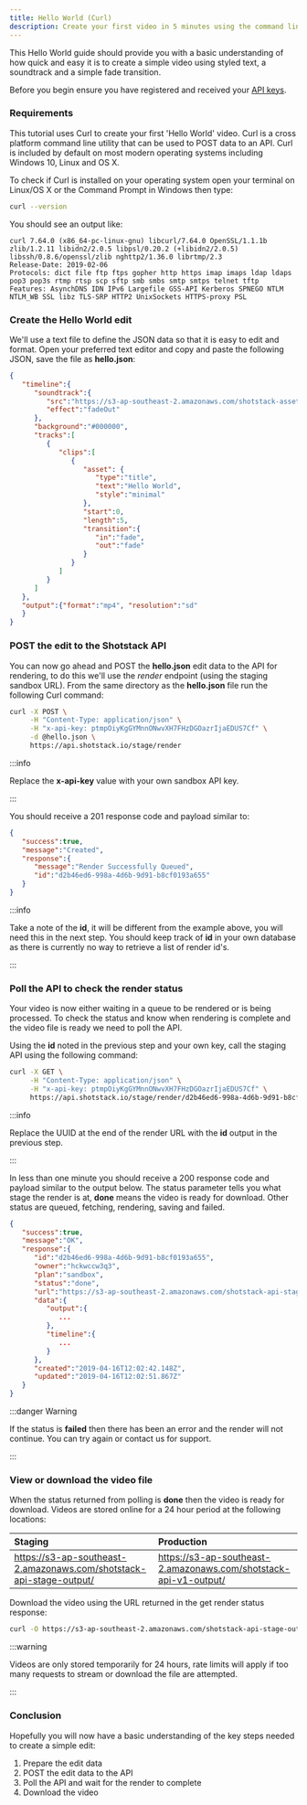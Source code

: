 ```yaml
---
title: Hello World (Curl)
description: Create your first video in 5 minutes using the command line and Curl
---
```


This Hello World guide should provide you with a basic understanding of how quick and easy it is to create a simple
video using styled text, a soundtrack and a simple fade transition.

Before you begin ensure you have registered and received your [API keys](./request-api-keys.md).

### Requirements

This tutorial uses Curl to create your first 'Hello World' video. Curl is a cross platform command line utility that can
be used to POST data to an API. Curl is included by default on most modern operating systems including Windows 10, Linux
and OS X.

To check if Curl is installed on your operating system open your terminal on Linux/OS X or the Command Prompt in Windows
then type:

```bash
curl --version
```

You should see an output like:

```text
curl 7.64.0 (x86_64-pc-linux-gnu) libcurl/7.64.0 OpenSSL/1.1.1b zlib/1.2.11 libidn2/2.0.5 libpsl/0.20.2 (+libidn2/2.0.5) libssh/0.8.6/openssl/zlib nghttp2/1.36.0 librtmp/2.3
Release-Date: 2019-02-06
Protocols: dict file ftp ftps gopher http https imap imaps ldap ldaps pop3 pop3s rtmp rtsp scp sftp smb smbs smtp smtps telnet tftp
Features: AsynchDNS IDN IPv6 Largefile GSS-API Kerberos SPNEGO NTLM NTLM_WB SSL libz TLS-SRP HTTP2 UnixSockets HTTPS-proxy PSL
```

### Create the Hello World edit

We'll use a text file to define the JSON data so that it is easy to edit and format. Open your preferred text editor and
copy and paste the following JSON, save the file as **hello.json**:

```json
{
   "timeline":{
      "soundtrack":{
         "src":"https://s3-ap-southeast-2.amazonaws.com/shotstack-assets/music/moment.mp3",
         "effect":"fadeOut"
      },
      "background":"#000000",
      "tracks":[
         {
            "clips":[
               {
                  "asset": {
                     "type":"title",
                     "text":"Hello World",
                     "style":"minimal"
                  },
                  "start":0,
                  "length":5,
                  "transition":{
                     "in":"fade",
                     "out":"fade"
                  }
               }
            ]
         }
      ]
   },
   "output":{"format":"mp4", "resolution":"sd"
   }
}
```

### POST the edit to the Shotstack API

You can now go ahead and POST the **hello.json** edit data to the API for rendering, to do this we'll use the _render_
endpoint \(using the staging sandbox URL\). From the same directory as the **hello.json** file run the following Curl
command:

```bash
curl -X POST \
     -H "Content-Type: application/json" \
     -H "x-api-key: ptmpOiyKgGYMnnONwvXH7FHzDGOazrIjaEDUS7Cf" \
     -d @hello.json \
     https://api.shotstack.io/stage/render
```

:::info

Replace the **x-api-key** value with your own sandbox API key.

:::

You should receive a 201 response code and payload similar to:

```json
{
   "success":true,
   "message":"Created",
   "response":{
      "message":"Render Successfully Queued",
      "id":"d2b46ed6-998a-4d6b-9d91-b8cf0193a655"
   }
}
```

:::info

Take a note of the **id**, it will be different from the example above, you will need this in the next step.
You should keep track of **id**  in your own database as there is currently no way to retrieve a list of render id's.

:::

### Poll the API to check the render status

Your video is now either waiting in a queue to be rendered or is being processed. To check the status and know when
rendering is complete and the video file is ready we need to poll the API.

Using the **id** noted in the previous step and your own key, call the staging API using the following command:

```bash
curl -X GET \
     -H "Content-Type: application/json" \
     -H "x-api-key: ptmpOiyKgGYMnnONwvXH7FHzDGOazrIjaEDUS7Cf" \
     https://api.shotstack.io/stage/render/d2b46ed6-998a-4d6b-9d91-b8cf0193a655
```

:::info

Replace the UUID at the end of the render URL with the **id** output in the previous step.

:::

In less than one minute you should receive a 200 response code and payload similar to the output below. The status
parameter tells you what stage the render is at, **done** means the video is ready for download. Other status are
queued, fetching, rendering, saving and failed.

```json
{
   "success":true,
   "message":"OK",
   "response":{
      "id":"d2b46ed6-998a-4d6b-9d91-b8cf0193a655",
      "owner":"hckwccw3q3",
      "plan":"sandbox",
      "status":"done",
      "url":"https://s3-ap-southeast-2.amazonaws.com/shotstack-api-stage-output/hckwccw3q3/d2b46ed6-998a-4d6b-9d91-b8cf0193a655.mp4",
      "data":{
         "output":{
            ...
         },
         "timeline":{
            ...
         }
      },
      "created":"2019-04-16T12:02:42.148Z",
      "updated":"2019-04-16T12:02:51.867Z"
   }
}
```

:::danger Warning

If the status is **failed** then there has been an error and the render will not continue. You can try again or contact
us for support.

:::

### View or download the video file

When the status returned from polling is **done** then the video is ready for download. Videos are stored online for a
24 hour period at the following locations:

| Staging                                                             | Production                                                       |
| :------------------------------------------------------------------ | :--------------------------------------------------------------- |
| https://s3-ap-southeast-2.amazonaws.com/shotstack-api-stage-output/ | https://s3-ap-southeast-2.amazonaws.com/shotstack-api-v1-output/ |

Download the video using the URL returned in the get render status response:

```bash
curl -O https://s3-ap-southeast-2.amazonaws.com/shotstack-api-stage-output/hwxmtow4o5/d2b46ed6-998a-4d6b-9d91-b8cf0193a655.mp4
```

:::warning

Videos are only stored temporarily for 24 hours, rate limits will apply if too many requests to stream or download the
file are attempted.

:::

### Conclusion

Hopefully you will now have a basic understanding of the key steps needed to create a simple edit:

1. Prepare the edit data
2. POST the edit data to the API
3. Poll the API and wait for the render to complete
4. Download the video
